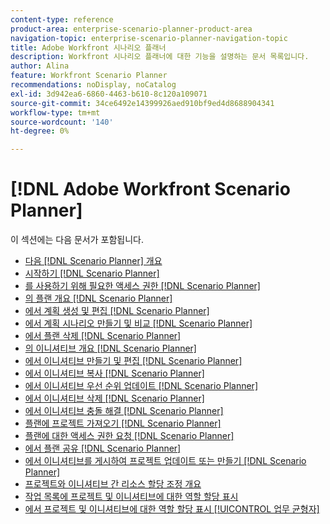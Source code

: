 ```yaml
---
content-type: reference
product-area: enterprise-scenario-planner-product-area
navigation-topic: enterprise-scenario-planner-navigation-topic
title: Adobe Workfront 시나리오 플래너
description: Workfront 시나리오 플래너에 대한 기능을 설명하는 문서 목록입니다.
author: Alina
feature: Workfront Scenario Planner
recommendations: noDisplay, noCatalog
exl-id: 3d942ea6-6860-4463-b610-8c120a109071
source-git-commit: 34ce6492e14399926aed910bf9ed4d8688904341
workflow-type: tm+mt
source-wordcount: '140'
ht-degree: 0%

---
```


# [!DNL Adobe Workfront Scenario Planner]

이 섹션에는 다음 문서가 포함됩니다.

* [다음 [!DNL Scenario Planner] 개요](../scenario-planner/scenario-planner-overview.md)
* [시작하기 [!DNL Scenario Planner]](../scenario-planner/get-started-with-scenario-planning.md)
* [를 사용하기 위해 필요한 액세스 권한 [!DNL Scenario Planner]](../scenario-planner/access-needed-to-use-sp.md)
* [의 플랜 개요 [!DNL Scenario Planner]](../scenario-planner/plans-overview.md)
* [에서 계획 생성 및 편집 [!DNL Scenario Planner]](../scenario-planner/create-and-edit-plans.md)
* [에서 계획 시나리오 만들기 및 비교 [!DNL Scenario Planner]](../scenario-planner/create-and-compare-scenarios-for-a-plan.md)
* [에서 플랜 삭제 [!DNL Scenario Planner]](../scenario-planner/delete-plans.md)
* [의 이니셔티브 개요 [!DNL Scenario Planner]](../scenario-planner/initiatives-overview.md)
* [에서 이니셔티브 만들기 및 편집 [!DNL Scenario Planner]](../scenario-planner/create-and-edit-initiatives.md)
* [에서 이니셔티브 복사 [!DNL Scenario Planner]](../scenario-planner/copy-initiatives.md)
* [에서 이니셔티브 우선 순위 업데이트 [!DNL Scenario Planner]](../scenario-planner/prioritize-initiatives.md)
* [에서 이니셔티브 삭제 [!DNL Scenario Planner]](../scenario-planner/delete-initiatives.md)
* [에서 이니셔티브 충돌 해결 [!DNL Scenario Planner]](../scenario-planner/resolve-conflicts-in-sp.md)
* [플랜에 프로젝트 가져오기 [!DNL Scenario Planner]](../scenario-planner/import-projects-to-plans.md)
* [플랜에 대한 액세스 권한 요청 [!DNL Scenario Planner]](../scenario-planner/request-access-to-plan.md)
* [에서 플랜 공유 [!DNL Scenario Planner]](../scenario-planner/share-a-plan.md)
* [에서 이니셔티브를 게시하여 프로젝트 업데이트 또는 만들기 [!DNL Scenario Planner]](../scenario-planner/publish-scenarios-update-projects.md)
* [프로젝트와 이니셔티브 간 리소스 할당 조정 개요](../scenario-planner/overview-reconcile-allocations-between-projects-initiatives.md)
* [작업 목록에 프로젝트 및 이니셔티브에 대한 역할 할당 표시](../scenario-planner/show-role-allocation-task-list-nwe.md)
* [에서 프로젝트 및 이니셔티브에 대한 역할 할당 표시 [!UICONTROL 업무 균형자]](../scenario-planner/show-role-allocation-workload-balancer.md)

 
